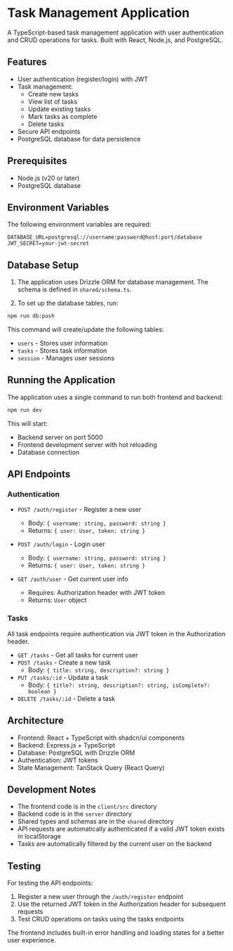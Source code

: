 # Task Management Application

A TypeScript-based task management application with user authentication and CRUD operations for tasks. Built with React, Node.js, and PostgreSQL.

## Features

- User authentication (register/login) with JWT
- Task management:
  - Create new tasks
  - View list of tasks
  - Update existing tasks
  - Mark tasks as complete
  - Delete tasks
- Secure API endpoints
- PostgreSQL database for data persistence

## Prerequisites

- Node.js (v20 or later)
- PostgreSQL database

## Environment Variables

The following environment variables are required:

```env
DATABASE_URL=postgresql://username:password@host:port/database
JWT_SECRET=your-jwt-secret
```

## Database Setup

1. The application uses Drizzle ORM for database management. The schema is defined in `shared/schema.ts`.

2. To set up the database tables, run:
```bash
npm run db:push
```

This command will create/update the following tables:
- `users` - Stores user information
- `tasks` - Stores task information
- `session` - Manages user sessions

## Running the Application

The application uses a single command to run both frontend and backend:

```bash
npm run dev
```

This will start:
- Backend server on port 5000
- Frontend development server with hot reloading
- Database connection

## API Endpoints

### Authentication

- `POST /auth/register` - Register a new user
  - Body: `{ username: string, password: string }`
  - Returns: `{ user: User, token: string }`

- `POST /auth/login` - Login user
  - Body: `{ username: string, password: string }`
  - Returns: `{ user: User, token: string }`

- `GET /auth/user` - Get current user info
  - Requires: Authorization header with JWT token
  - Returns: `User` object

### Tasks

All task endpoints require authentication via JWT token in the Authorization header.

- `GET /tasks` - Get all tasks for current user
- `POST /tasks` - Create a new task
  - Body: `{ title: string, description?: string }`
- `PUT /tasks/:id` - Update a task
  - Body: `{ title?: string, description?: string, isComplete?: boolean }`
- `DELETE /tasks/:id` - Delete a task

## Architecture

- Frontend: React + TypeScript with shadcn/ui components
- Backend: Express.js + TypeScript
- Database: PostgreSQL with Drizzle ORM
- Authentication: JWT tokens
- State Management: TanStack Query (React Query)

## Development Notes

- The frontend code is in the `client/src` directory
- Backend code is in the `server` directory
- Shared types and schemas are in the `shared` directory
- API requests are automatically authenticated if a valid JWT token exists in localStorage
- Tasks are automatically filtered by the current user on the backend

## Testing

For testing the API endpoints:
1. Register a new user through the `/auth/register` endpoint
2. Use the returned JWT token in the Authorization header for subsequent requests
3. Test CRUD operations on tasks using the tasks endpoints

The frontend includes built-in error handling and loading states for a better user experience.
